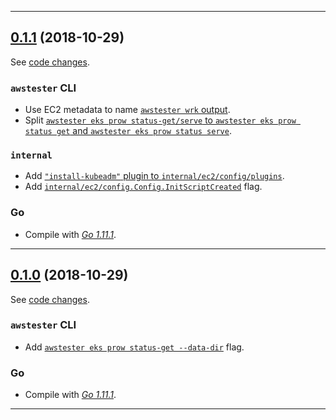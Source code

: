

<hr>


## [0.1.1](https://github.com/aws/awstester/releases/tag/0.1.1) (2018-10-29)

See [code changes](https://github.com/aws/awstester/compare/0.1.0...0.1.1).

### `awstester` CLI

- Use EC2 metadata to name [`awstester wrk` output](https://github.com/aws/awstester/commit/03ec0af6e12d4ca85e539905b7ec3da2729c1f3f).
- Split [`awstester eks prow status-get/serve` to `awstester eks prow status get` and `awstester eks prow status serve`](https://github.com/aws/awstester/commit/297bf2795c4bc62c55de121b47e0a1bb62ad6108).

### `internal`

- Add [`"install-kubeadm"` plugin to `internal/ec2/config/plugins`](https://github.com/aws/awstester/commit/e103c1ca68742bb56a8c43d3508d0c09423bb6b5).
- Add [`internal/ec2/config.Config.InitScriptCreated`](https://github.com/aws/awstester/commit/793935db2418a7c960d89512372f534996adcb19) flag.

### Go

- Compile with [*Go 1.11.1*](https://golang.org/doc/devel/release.html#go1.11).


<hr>


## [0.1.0](https://github.com/aws/awstester/releases/tag/0.1.0) (2018-10-29)

See [code changes](https://github.com/aws/awstester/compare/0.0.9...0.1.0).

### `awstester` CLI

- Add [`awstester eks prow status-get --data-dir`](https://github.com/aws/awstester/commit/034b9f6667b664368bace942b2e8f160c1eadf9f) flag.

### Go

- Compile with [*Go 1.11.1*](https://golang.org/doc/devel/release.html#go1.11).


<hr>

